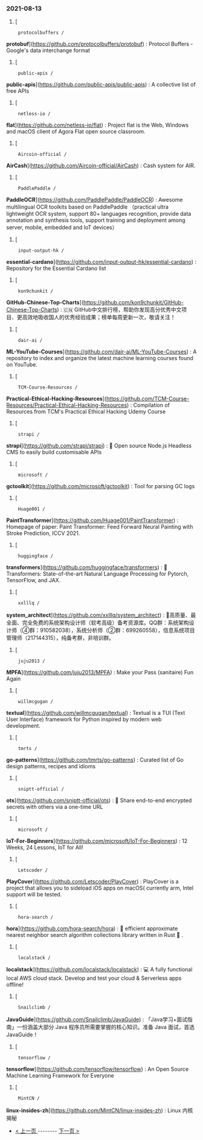 ### 2021-08-13 
1. [
    

        protocolbuffers /
**protobuf**](https://github.com/protocolbuffers/protobuf) : Protocol Buffers - Google's data interchange format
1. [
    

        public-apis /
**public-apis**](https://github.com/public-apis/public-apis) : A collective list of free APIs
1. [
    

        netless-io /
**flat**](https://github.com/netless-io/flat) : Project flat is the Web, Windows and macOS client of Agora Flat open source classroom.
1. [
    

        Aircoin-official /
**AirCash**](https://github.com/Aircoin-official/AirCash) : Cash system for AIR.
1. [
    

        PaddlePaddle /
**PaddleOCR**](https://github.com/PaddlePaddle/PaddleOCR) : Awesome multilingual OCR toolkits based on PaddlePaddle （practical ultra lightweight OCR system, support 80+ languages recognition, provide data annotation and synthesis tools, support training and deployment among server, mobile, embedded and IoT devices）
1. [
    

        input-output-hk /
**essential-cardano**](https://github.com/input-output-hk/essential-cardano) : Repository for the Essential Cardano list
1. [
    

        kon9chunkit /
**GitHub-Chinese-Top-Charts**](https://github.com/kon9chunkit/GitHub-Chinese-Top-Charts) : 🇨🇳 GitHub中文排行榜，帮助你发现高分优秀中文项目、更高效地吸收国人的优秀经验成果；榜单每周更新一次，敬请关注！
1. [
    

        dair-ai /
**ML-YouTube-Courses**](https://github.com/dair-ai/ML-YouTube-Courses) : A repository to index and organize the latest machine learning courses found on YouTube.
1. [
    

        TCM-Course-Resources /
**Practical-Ethical-Hacking-Resources**](https://github.com/TCM-Course-Resources/Practical-Ethical-Hacking-Resources) : Compilation of Resources from TCM's Practical Ethical Hacking Udemy Course
1. [
    

        strapi /
**strapi**](https://github.com/strapi/strapi) : 🚀 Open source Node.js Headless CMS to easily build customisable APIs
1. [
    

        microsoft /
**gctoolkit**](https://github.com/microsoft/gctoolkit) : Tool for parsing GC logs
1. [
    

        Huage001 /
**PaintTransformer**](https://github.com/Huage001/PaintTransformer) : Homepage of paper: Paint Transformer: Feed Forward Neural Painting with Stroke Prediction, ICCV 2021.
1. [
    

        huggingface /
**transformers**](https://github.com/huggingface/transformers) : 🤗 Transformers: State-of-the-art Natural Language Processing for Pytorch, TensorFlow, and JAX.
1. [
    

        xxlllq /
**system_architect**](https://github.com/xxlllq/system_architect) : 💯高质量、最全面、完全免费的系统架构设计师（软考高级）备考资源库。QQ群：系统架构设计师（④群：910582038），系统分析师（②群：699260558），信息系统项目管理师（217144315），纯备考群，非培训群。
1. [
    

        juju2013 /
**MPFA**](https://github.com/juju2013/MPFA) : Make your Pass (sanitaire) Fun Again
1. [
    

        willmcgugan /
**textual**](https://github.com/willmcgugan/textual) : Textual is a TUI (Text User Interface) framework for Python inspired by modern web development.
1. [
    

        tmrts /
**go-patterns**](https://github.com/tmrts/go-patterns) : Curated list of Go design patterns, recipes and idioms
1. [
    

        sniptt-official /
**ots**](https://github.com/sniptt-official/ots) : 🔐 Share end-to-end encrypted secrets with others via a one-time URL
1. [
    

        microsoft /
**IoT-For-Beginners**](https://github.com/microsoft/IoT-For-Beginners) : 12 Weeks, 24 Lessons, IoT for All!
1. [
    

        Letscoder /
**PlayCover**](https://github.com/Letscoder/PlayCover) : PlayCover is a project that allows you to sideload iOS apps on macOS( currently arm, Intel support will be tested.
1. [
    

        hora-search /
**hora**](https://github.com/hora-search/hora) : 🚀 efficient approximate nearest neighbor search algorithm collections library written in Rust 🦀 .
1. [
    

        localstack /
**localstack**](https://github.com/localstack/localstack) : 💻 A fully functional local AWS cloud stack. Develop and test your cloud & Serverless apps offline!
1. [
    

        Snailclimb /
**JavaGuide**](https://github.com/Snailclimb/JavaGuide) : 「Java学习+面试指南」一份涵盖大部分 Java 程序员所需要掌握的核心知识。准备 Java 面试，首选 JavaGuide！
1. [
    

        tensorflow /
**tensorflow**](https://github.com/tensorflow/tensorflow) : An Open Source Machine Learning Framework for Everyone
1. [
    

        MintCN /
**linux-insides-zh**](https://github.com/MintCN/linux-insides-zh) : Linux 内核揭秘 

- [ < 上一页 ](https://github.com/able8/github-trending-daily-record/blob/master/2021-08-12.md) -------- [ 下一页 > ](https://github.com/able8/github-trending-daily-record/blob/master/2021-08-14.md)